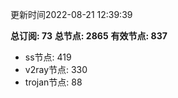 更新时间2022-08-21 12:39:39

**总订阅: 73**
**总节点: 2865**
**有效节点: 837**
- ss节点: 419
- v2ray节点: 330
- trojan节点: 88
